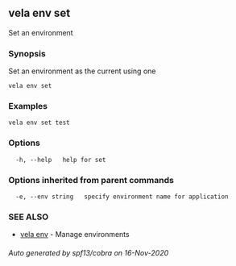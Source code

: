 ## vela env set

Set an environment

### Synopsis

Set an environment as the current using one

```
vela env set
```

### Examples

```
vela env set test
```

### Options

```
  -h, --help   help for set
```

### Options inherited from parent commands

```
  -e, --env string   specify environment name for application
```

### SEE ALSO

* [vela env](vela_env.md)	 - Manage environments

###### Auto generated by spf13/cobra on 16-Nov-2020
